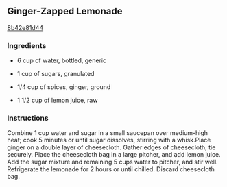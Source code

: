 ## Ginger-Zapped Lemonade

[8b42e81d44](http://www.myrecipes.com/recipe/ginger-zapped-lemonade)

### Ingredients

 - 6 cup of water, bottled, generic

 - 1 cup of sugars, granulated

 - 1/4 cup of spices, ginger, ground

 - 1 1/2 cup of lemon juice, raw

### Instructions

Combine 1 cup water and sugar in a small saucepan over medium-high heat; cook 5 minutes or until sugar dissolves, stirring with a whisk.Place ginger on a double layer of cheesecloth. Gather edges of cheesecloth; tie securely. Place the cheesecloth bag in a large pitcher, and add lemon juice. Add the sugar mixture and remaining 5 cups water to pitcher, and stir well. Refrigerate the lemonade for 2 hours or until chilled. Discard cheesecloth bag.